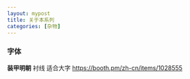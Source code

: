 ```yaml
---
layout: mypost
title: 关于本系列
categories: [杂物]
---
```


### 字体

**装甲明朝** 衬线 适合大字 https://booth.pm/zh-cn/items/1028555
